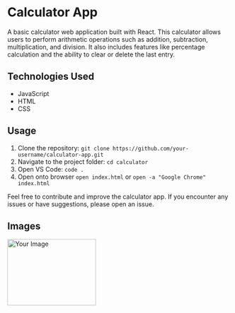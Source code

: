 # Calculator App

A basic calculator web application built with React. This calculator allows users to perform arithmetic operations such as addition, subtraction, multiplication, and division. It also includes features like percentage calculation and the ability to clear or delete the last entry.


## Technologies Used
- JavaScript
- HTML
- CSS

## Usage

1. Clone the repository: `git clone https://github.com/your-username/calculator-app.git`
2. Navigate to the project folder: `cd calculator`
3. Open VS Code: `code .`
4. Open onto browser `open index.html` or `open -a "Google Chrome" index.html`

Feel free to contribute and improve the calculator app. If you encounter any issues or have suggestions, please open an issue.


## Images
<img src="./img/calc-img.png" alt="Your Image" width="200" height="150" />

